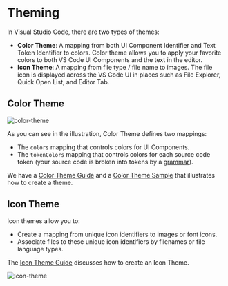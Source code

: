 

# Theming

In Visual Studio Code, there are two types of themes:

- **Color Theme**: A mapping from both UI Component Identifier and Text Token Identifier to colors. Color theme allows you to apply your favorite colors to both VS Code UI Components and the text in the editor.
- **Icon Theme**: A mapping from file type / file name to images. The file icon is displayed across the VS Code UI in places such as File Explorer, Quick Open List, and Editor Tab.

## Color Theme

![color-theme](images/theming/color-theme.png)

As you can see in the illustration, Color Theme defines two mappings:

- The `colors` mapping that controls colors for UI Components.
- The `tokenColors` mapping that controls colors for each source code token (your source code is broken into tokens by a [grammar](/api/language-extensions/syntax-highlight-guide)).

We have a [Color Theme Guide](/api/extension-guides/color-theme) and a [Color Theme Sample](https://github.com/Microsoft/vscode-extension-samples/tree/master/theme-sample) that illustrates how to create a theme.

## Icon Theme

Icon themes allow you to:

- Create a mapping from unique icon identifiers to images or font icons.
- Associate files to these unique icon identifiers by filenames or file language types.

The [Icon Theme Guide](/api/extension-guides/icon-theme) discusses how to create an Icon Theme.

![icon-theme](images/theming/icon-theme.png)
